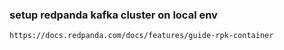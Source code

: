 ### setup redpanda kafka cluster on local env
```
https://docs.redpanda.com/docs/features/guide-rpk-container
```
